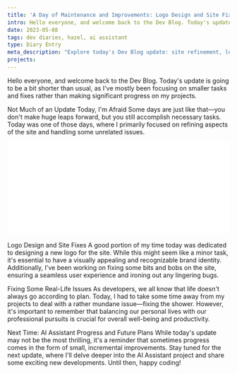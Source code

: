 ```yaml
---
title: 'A Day of Maintenance and Improvements: Logo Design and Site Fixes'
intro: Hello everyone, and welcome back to the Dev Blog. Today's update is going to be a bit shorter than usual, as I've mostly been focusing on smaller tasks and fixes rather than making significant progress on my projects.
date: 2023-05-08
tags: dev diaries, hazel, ai assistant
type: Diary Entry
meta_description: "Explore today's Dev Blog update: site refinement, logo design, and balancing personal life with development tasks. Stay tuned for the next update on our AI Assistant project."
projects:
---
```


Hello everyone, and welcome back to the Dev Blog. Today's update is going to be a bit shorter than usual, as I've mostly been focusing on smaller tasks and fixes rather than making significant progress on my projects.

Not Much of an Update Today, I'm Afraid
Some days are just like that—you don't make huge leaps forward, but you still accomplish necessary tasks. Today was one of those days, where I primarily focused on refining aspects of the site and handling some unrelated issues.

![image](/static/images/logo.webp)

Logo Design and Site Fixes
A good portion of my time today was dedicated to designing a new logo for the site. While this might seem like a minor task, it's essential to have a visually appealing and recognizable brand identity. Additionally, I've been working on fixing some bits and bobs on the site, ensuring a seamless user experience and ironing out any lingering bugs.

Fixing Some Real-Life Issues
As developers, we all know that life doesn't always go according to plan. Today, I had to take some time away from my projects to deal with a rather mundane issue—fixing the shower. However, it's important to remember that balancing our personal lives with our professional pursuits is crucial for overall well-being and productivity.

Next Time: AI Assistant Progress and Future Plans
While today's update may not be the most thrilling, it's a reminder that sometimes progress comes in the form of small, incremental improvements. Stay tuned for the next update, where I'll delve deeper into the AI Assistant project and share some exciting new developments. Until then, happy coding!
